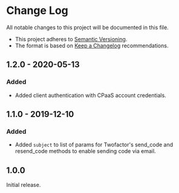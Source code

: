 # Change Log

All notable changes to this project will be documented in this file.

+ This project adheres to [Semantic Versioning](https://semver.org/spec/v2.0.0.html).
+ The format is based on [Keep a Changelog](https://keepachangelog.com/en/1.0.0/) recommendations.

## 1.2.0 - 2020-05-13

### Added
- Added client authentication with CPaaS account credentials.

## 1.1.0 - 2019-12-10

### Added
- Added `subject` to list of params for Twofactor's send_code and resend_code methods to enable sending code via email.

## 1.0.0

Initial release.
